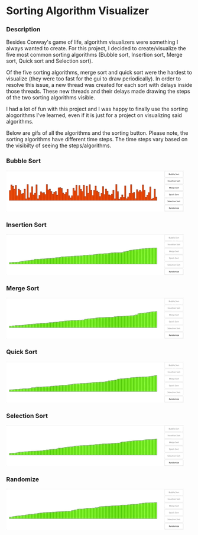 # Sorting Algorithm Visualizer
### Description
Besides Conway's game of life, algorithm visualizers were something I always wanted to create. For this project, I decided to create/visualize the five most common sorting algorithms (Bubble sort, Insertion sort, Merge sort, Quick sort and Selection sort). 

Of the five sorting algorithms, merge sort and quick sort were the hardest to visualize (they were too fast for the gui to draw periodically). In order to resolve this issue, a new thread was created for each sort with delays inside those threads. These new threads and their delays made drawing the steps of the two sorting algorithms visible.

I had a lot of fun with this project and I was happy to finally use the sorting alogorithms I've learned, even if it is just for a project on visualizing said algorithms.

Below are gifs of all the algorithms and the sorting button. Please note, the sorting algorithms have different time steps. The time steps vary based on the visibilty of seeing the steps/algorithms.

### Bubble Sort
![](Bubble_Sort.gif)
### Insertion Sort
![](Insertion_Sort.gif)
### Merge Sort
![](Merge_Sort.gif)
### Quick Sort
![](Quick_Sort.gif)
### Selection Sort
![](Selection_Sort.gif)
### Randomize
![](Randomize.gif)
